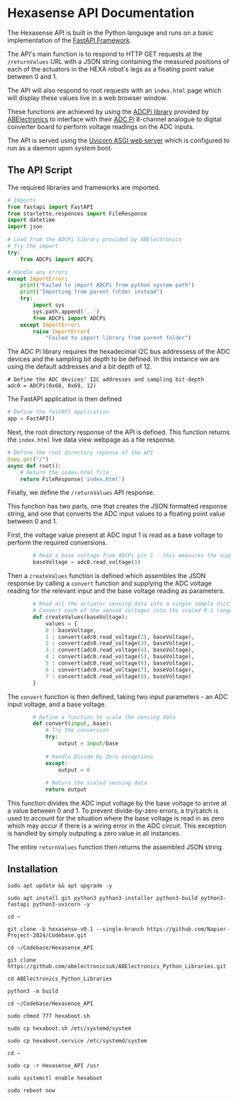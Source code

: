 # Hexasense API Documentation

The Hexasense API is built in the Python language and runs on a basic implementation of the [FastAPI Framework](https://fastapi.tiangolo.com/).

The API's main function is to respond to HTTP GET requests at the ```/returnValues``` URL with a JSON string containing the measured positions of each of the actuators in the HEXA robot's legs as a floating point value between 0 and 1.

The API will also respond to root requests with an ```index.html``` page which will display these values live in a web browser window.

These functions are achieved by using the [ADCPi library](https://github.com/abelectronicsuk/ABElectronics_Python_Libraries/tree/master/ADCPi) provided by [ABElectronics](https://www.abelectronics.co.uk/) to interface with their [ADC Pi](https://www.abelectronics.co.uk/p/69/adc-pi) 8-channel analogue to digital converter board to perform voltage readings on the ADC inputs.

The API is served using the [Uvicorn ASGI web server](https://www.uvicorn.org/) which is configured to run as a daemon upon system boot.

## The API Script

The required libraries and frameworks are imported.

```python
# Imports
from fastapi import FastAPI
from starlette.responses import FileResponse 
import datetime
import json

# Load from the ADCPi library provided by ABElectronics
# Try the import
try:
    from ADCPi import ADCPi

# Handle any errors
except ImportError:
    print("Failed to import ADCPi from python system path")
    print("Importing from parent folder instead")
    try:
        import sys
        sys.path.append('..')
        from ADCPi import ADCPi
    except ImportError:
        raise ImportError(
            "Failed to import library from parent folder")
```

The ADC Pi library requires the hexadecimal I2C bus addressess of the ADC devices and the sampling bit depth to be defined.
In this instance we are using the default addresses and a bit depth of 12.

```pyhton
# Define the ADC devices' I2C addresses and sampling bit-depth
adc0 = ADCPi(0x68, 0x69, 12)
```

The FastAPI application is then defined

```python
# Define the fastAPI application
app = FastAPI()
```

Next, the root directory response of the API is defined. This function returns the ```index.html``` live data view webpage as a file response.

```python
# Define the root directory reponse of the API
@app.get("/")
async def root():    
    # Return the index.html file
    return FileResponse('index.html')
```

Finally, we define the ```/returnValues``` API response.

This function has two parts, one that creates the JSON formatted response string, and one that converts the ADC input values to a floating point value between 0 and 1.

First, the voltage value present at ADC input 1 is read as a base voltage to perform the required conversions.

```python
        # Read a base voltage from ADCPi pin 1 - this measures the supply rail voltage to allow scaling of the actuator sensing measurements between 0 (ground voltage) and 1 (supply rail voltage)     
        baseVoltage = adc0.read_voltage(1)
```

Then a ```createValues``` function is defined which assembles the JSON response by calling a ```convert``` function and supplying the ADC voltage reading for the relevant input and the base voltage reading as parameters.

```python
        # Read all the actuator sensing data into a single sample dictionary
        # Convert each of the sensed voltages into the scaled 0-1 range 
        def createValues(baseVoltage):
            values = {
            0 : baseVoltage,
            1 : convert(adc0.read_voltage(2), baseVoltage),
            2 : convert(adc0.read_voltage(3), baseVoltage),
            3 : convert(adc0.read_voltage(4), baseVoltage),
            4 : convert(adc0.read_voltage(5), baseVoltage),
            5 : convert(adc0.read_voltage(6), baseVoltage),
            6 : convert(adc0.read_voltage(7), baseVoltage),
            7 : convert(adc0.read_voltage(8), baseVoltage)  
        }
```

The ```convert``` function is then defined, taking two input parameters - an ADC input voltage, and a base voltage.

```python
        # Define a function to scale the sensing data
        def convert(input, base):
            # Try the conversion
            try:
                output = input/base
            
            # Handle Divide By Zero exceptions
            except:
                output = 0
            
            # Return the scaled sensing data
            return output
```

This function divides the ADC input voltage by the base voltage to arrive at a value between 0 and 1.
To prevent divide-by-zero errors, a try/catch is used to account for the situation where the base voltage is read in as zero which may occur if there is a wiring error in the ADC circuit. This exception is handled by simply outputing a zero value in all instances.

The entire ```returnValues``` function then returns the assembled JSON string.

## Installation

```
sudo apt update && apt upgrade -y
```


```
sudo apt install git python3 python3-installer python3-build python3-fastapi python3-uvicorn -y
```

```
cd ~
```

```
git clone -b hexasense-v0.1 --single-branch https://github.com/Napier-Project-2024/Codebase.git
```

```
cd ~/Codebase/Hexasense_API
```

```
git clone https://github.com/abelectronicsuk/ABElectronics_Python_Libraries.git
```

```
cd ABElectronics_Python_Libraries
```

```
python3 -m build
```

```
cd ~/Codebase/Hexasense_API
```

```
sudo chmod 777 hexaboot.sh
```

```
sudo cp hexaboot.sh /etc/systemd/system
```

```
sudo cp hexaboot.service /etc/systemd/system
```

```
cd ~
```

```
sudo cp -r Hexasense_API /usr
```

```
sudo systemctl enable hexaboot
```

```
sudo reboot now
```


